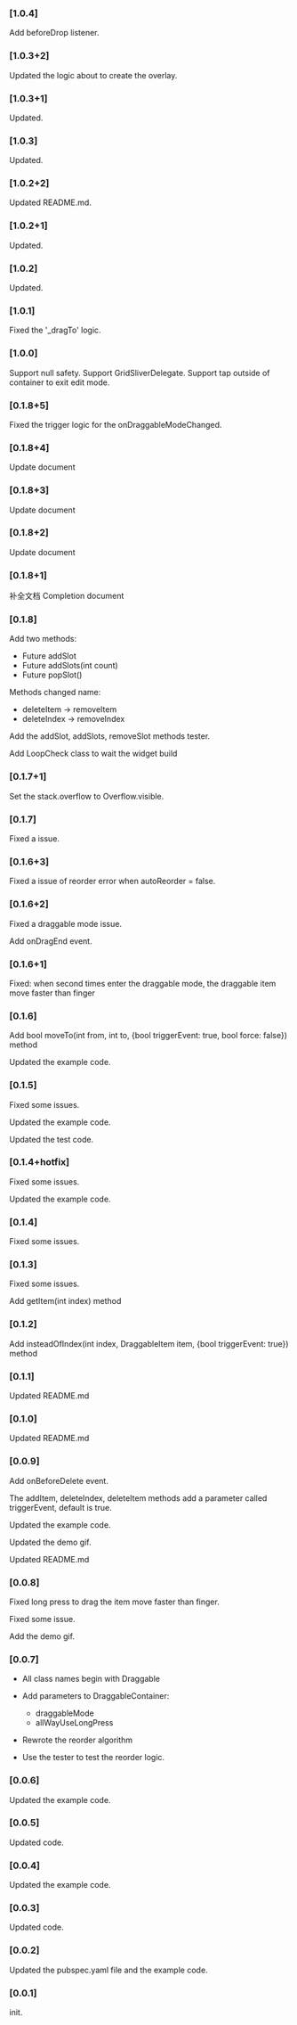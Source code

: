 ### [1.0.4]
Add beforeDrop listener.

### [1.0.3+2]
Updated the logic about to create the overlay.

### [1.0.3+1]
Updated.

### [1.0.3]
Updated.

### [1.0.2+2]
Updated README.md.

### [1.0.2+1]
Updated.

### [1.0.2]
Updated.

### [1.0.1]
Fixed the '_dragTo' logic.

### [1.0.0]
Support null safety.
Support GridSliverDelegate.
Support tap outside of container to exit edit mode.

### [0.1.8+5]

Fixed the trigger logic for the onDraggableModeChanged.

### [0.1.8+4]

Update document

### [0.1.8+3]

Update document

### [0.1.8+2]

Update document

### [0.1.8+1]

补全文档
Completion document


### [0.1.8]

Add two methods:

- Future<void> addSlot
- Future<void> addSlots(int count)
- Future<T extends DraggableItem> popSlot()

Methods changed name:
- deleteItem -> removeItem
- deleteIndex -> removeIndex
 
Add the addSlot, addSlots, removeSlot methods tester.

Add LoopCheck class to wait the widget build

### [0.1.7+1]

Set the stack.overflow to Overflow.visible.

### [0.1.7]

Fixed a issue.

### [0.1.6+3]

Fixed a issue of reorder error when autoReorder = false.

### [0.1.6+2]

Fixed a draggable mode issue.

Add onDragEnd event.

### [0.1.6+1]

Fixed: when second times enter the draggable mode, the draggable item move faster than finger

### [0.1.6]

Add bool moveTo(int from, int to, {bool triggerEvent: true, bool force: false}) method

Updated the example code.

### [0.1.5]

Fixed some issues.

Updated the example code.

Updated the test code.

### [0.1.4+hotfix]

Fixed some issues.

Updated the example code.

### [0.1.4]

Fixed some issues.

### [0.1.3]

Fixed some issues.

Add getItem(int index) method

### [0.1.2]

Add insteadOfIndex(int index, DraggableItem item, {bool triggerEvent: true}) method

### [0.1.1]

Updated README.md

### [0.1.0]

Updated README.md

### [0.0.9]

Add onBeforeDelete event.

The addItem, deleteIndex, deleteItem methods add a parameter called triggerEvent, default is true.

Updated the example code.

Updated the demo gif.

Updated README.md

### [0.0.8]

Fixed long press to drag the item move faster than finger.

Fixed some issue.

Add the demo gif.

### [0.0.7]

* All class names begin with Draggable

* Add parameters to DraggableContainer:
    - draggableMode
    - allWayUseLongPress
    
* Rewrote the reorder algorithm

* Use the tester to test the reorder logic.
    
### [0.0.6]
Updated the example code.

### [0.0.5]
Updated code.

### [0.0.4]
Updated the example code.

### [0.0.3]
Updated code.

### [0.0.2]
Updated the pubspec.yaml file and the example code.

### [0.0.1]
init.
